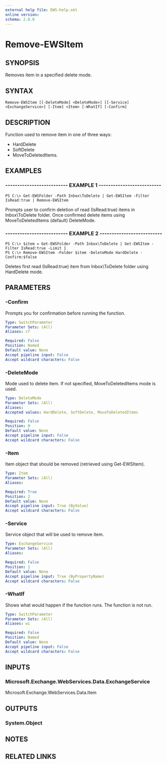 ```yaml
---
external help file: EWS-help.xml
online version: 
schema: 2.0.0
---
```


# Remove-EWSItem

## SYNOPSIS
Removes item in a specified delete mode.

## SYNTAX

```
Remove-EWSItem [[-DeleteMode] <DeleteMode>] [[-Service] <ExchangeService>] [-Item] <Item> [-WhatIf] [-Confirm]
```

## DESCRIPTION
Function used to remove item in one of three ways:
- HardDelete 
- SoftDelete
- MoveToDeletedItems.

## EXAMPLES

### -------------------------- EXAMPLE 1 --------------------------
```
PS C:\> Get-EWSFolder -Path Inbox\ToDelete | Get-EWSItem -Filter IsRead:true | Remove-EWSItem
```

Prompts user to confirm deletion of read (IsRead:true) items in Inbox\ToDelete folder.
Once confirmed delete items using MoveToDeletedItems (default) DeleteMode.

### -------------------------- EXAMPLE 2 --------------------------
```
PS C:\> $item = Get-EWSFolder -Path Inbox\ToDelete | Get-EWSItem -Filter IsRead:true -Limit 1
PS C:\> Remove-EWSItem -Folder $item -DeleteMode HardDelete -Confirm:$false
```

Deletes first read (IsRead:true) item from Inbox\ToDelete folder using HardDelete mode.

## PARAMETERS

### -Confirm
Prompts you for confirmation before running the function.

```yaml
Type: SwitchParameter
Parameter Sets: (All)
Aliases: cf

Required: False
Position: Named
Default value: None
Accept pipeline input: False
Accept wildcard characters: False
```

### -DeleteMode
Mode used to delete item. If not specified, MoveToDeletedItems mode is used.

```yaml
Type: DeleteMode
Parameter Sets: (All)
Aliases: 
Accepted values: HardDelete, SoftDelete, MoveToDeletedItems

Required: False
Position: 0
Default value: None
Accept pipeline input: False
Accept wildcard characters: False
```

### -Item
Item object that should be removed (retrieved using Get-EWSItem).

```yaml
Type: Item
Parameter Sets: (All)
Aliases: 

Required: True
Position: 2
Default value: None
Accept pipeline input: True (ByValue)
Accept wildcard characters: False
```

### -Service
Service object that will be used to remove item.

```yaml
Type: ExchangeService
Parameter Sets: (All)
Aliases: 

Required: False
Position: 1
Default value: None
Accept pipeline input: True (ByPropertyName)
Accept wildcard characters: False
```

### -WhatIf
Shows what would happen if the function runs.
The function is not run.

```yaml
Type: SwitchParameter
Parameter Sets: (All)
Aliases: wi

Required: False
Position: Named
Default value: None
Accept pipeline input: False
Accept wildcard characters: False
```

## INPUTS

### Microsoft.Exchange.WebServices.Data.ExchangeService
Microsoft.Exchange.WebServices.Data.Item


## OUTPUTS

### System.Object

## NOTES

## RELATED LINKS

